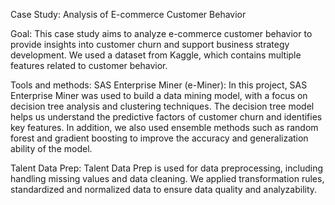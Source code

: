 Case Study: Analysis of E-commerce Customer Behavior

Goal:
This case study aims to analyze e-commerce customer behavior to provide insights into customer churn and support business strategy development. We used a dataset from Kaggle, which contains multiple features related to customer behavior.

Tools and methods:
SAS Enterprise Miner (e-Miner):
In this project, SAS Enterprise Miner was used to build a data mining model, with a focus on decision tree analysis and clustering techniques.
The decision tree model helps us understand the predictive factors of customer churn and identifies key features.
In addition, we also used ensemble methods such as random forest and gradient boosting to improve the accuracy and generalization ability of the model.

Talent Data Prep:
Talent Data Prep is used for data preprocessing, including handling missing values and data cleaning.
We applied transformation rules, standardized and normalized data to ensure data quality and analyzability.
